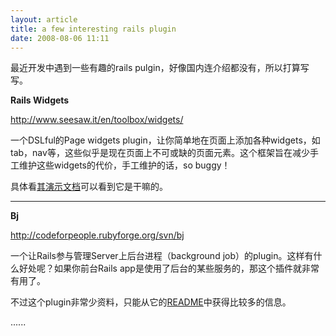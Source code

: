 ```yaml
--- 
layout: article
title: a few interesting rails plugin
date: 2008-08-06 11:11
---
```

最近开发中遇到一些有趣的rails pulgin，好像国内连介绍都没有，所以打算写写。

<strong>Rails Widgets</strong>

<http://www.seesaw.it/en/toolbox/widgets/>

一个DSLful的Page widgets plugin，让你简单地在页面上添加各种widgets，如tab，nav等，这些似乎是现在页面上不可或缺的页面元素。这个框架旨在减少手工维护这些widgets的代价，手工维护的话，so buggy！

具体看<a href="http://www.slideshare.net/paolo.dona/rails-widgets-by-paolo-dona-at-railstoitaly">其演示文档</a>可以看到它是干嘛的。

- - -

<strong>Bj</strong>

http://codeforpeople.rubyforge.org/svn/bj

一个让Rails参与管理Server上后台进程（background job）的plugin。这样有什么好处呢？如果你前台Rails app是使用了后台的某些服务的，那这个插件就非常有用了。

不过这个plugin非常少资料，只能从它的<a href="http://codeforpeople.rubyforge.org/svn/bj/trunk/README">README</a>中获得比较多的信息。

......
